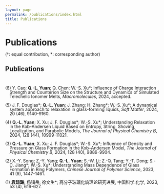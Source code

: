 ```yaml
---
layout: page
permalink: /publications/index.html
title: Publications
---
```


<html>
<head>
  <title>Publications</title>
  <style>
    body {
      line-height: 1;
      margin: 20px;
      font-size: 14px; /* Smaller font size */
    }

    h2 {
      margin-top: 30px;
    }

    .publication {
      text-indent: -1em; /* Negative indent for the hanging effect */
      padding-left: 1em; /* Add padding to compensate for the indent */
      margin-bottom: 0.75em; /* Add some spacing between entries */
    }
    .publication br {
      display: block; /* Ensure <br> creates a line break */
      margin-bottom: 0.5em; /* Add space after each line break */
    }
  </style>
</head>
<body>

  <h1>Publications</h1>

  <p>(†: equal contribution, *: corresponding author)</p>

  <h2>Publications</h2>

  <br>

  <p class="publication">(6) Y. Cao; <b>Q.-L. Yuan</b>; Q. Chen; W.-S. Xu*; Influence of Charge Interaction Strength and Counterion Size on the Structure and Dynamics of Simulated Telechelic Ionomer Melts, <i>Macromolecules</i>, 2024, accepted.</p>

  <p class="publication">(5) J. F. Douglas*; <b>Q.-L. Yuan</b>; J. Zhang; H. Zhang*; W.-S. Xu*; A dynamical system approach to relaxation in glass-forming liquids, <i>Soft Matter</i>, 2024, 20 (46), 9140-9160.</p>

  <p class="publication">(4) <b>Q.-L. Yuan</b>; X. Xu; J. F. Douglas*; W.-S. Xu*; Understanding Relaxation in the Kob-Andersen Liquid Based on Entropy, String, Shoving, Localization, and Parabolic Models, <i>The Journal of Physical Chemistry B</i>, 2024, 128 (44), 10999-11021.</p>

  <p class="publication">(3) <b>Q.-L. Yuan</b>; X. Xu; J. F. Douglas*; W.-S. Xu*; Influence of Density and Pressure on Glass Formation in the Kob–Andersen Model, <i>The Journal of Physical Chemistry B</i>, 2024, 128 (40), 9889-9904.</p>

  <p class="publication">(2) X.-Y. Song; Z.-Y. Yang; <b>Q.-L. Yuan</b>; S.-W. Li; Z.-Q. Tang; Y.-T. Dong; S.-C. Jiang*; W.-S. Xu*; Understanding Mass Dependence of Glass Formation in Ring Polymers, <i>Chinese Journal of Polymer Science</i>, 2023, 41 (9), 1447-1461.</p>

  <p class="publication">(1) <b>袁琦璐</b>; 杨镇岳; 徐文生*; 高分子玻璃化熵理论研究进展, 中国科学:化学, 2023, 53 (4), 616-627.</p>

</body>
</html>


